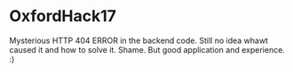 # OxfordHack17

Mysterious HTTP 404 ERROR in the backend code. 
Still no idea whawt caused it and how to solve it. 
Shame.
But good application and experience. :)
